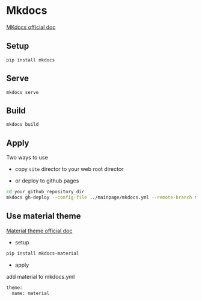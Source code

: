 # Mkdocs

[MKdocs official doc](https://www.mkdocs.org/)
## Setup

`pip install mkdocs`

## Serve

`mkdocs serve`

## Build

`mkdocs build`

## Apply
Two ways to use

* copy `site` director  to your web root director

* or deploy to github pages

```bash
cd your_github_repository_dir
mkdocs gh-deploy --config-file ../mainpage/mkdocs.yml --remote-branch master
```

## Use material theme

[Material theme official doc](https://squidfunk.github.io/mkdocs-material/)

* setup

```bash
pip install mkdocs-material
```

* apply

add material to mkdocs.yml

```bash
theme:
  name: material
```
